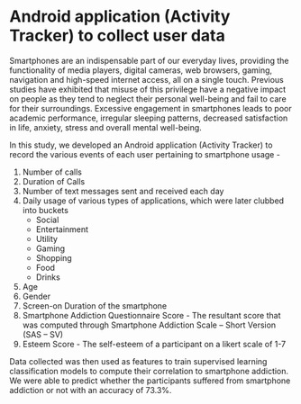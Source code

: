 # Android application (Activity Tracker) to collect user data

Smartphones are an indispensable part of our everyday lives, providing the functionality of media players, digital cameras, web browsers, gaming, navigation and high-speed internet access, all on a single touch. Previous studies have exhibited that misuse of this privilege have a negative impact on people as they tend to neglect their personal well-being and fail to care for their surroundings. Excessive engagement in smartphones leads to poor academic performance, irregular sleeping patterns, decreased satisfaction in life, anxiety, stress and overall mental well-being. 

In this study, we developed an Android application (Activity Tracker) to record the various events of each user pertaining to smartphone usage -
1. Number of calls
2. Duration of Calls
2. Number of text messages sent and received each day
3. Daily usage of various types of applications, which were later clubbed into buckets 
    - Social
    - Entertainment
    - Utility
    - Gaming
    - Shopping
    - Food
    - Drinks
4. Age
5. Gender
6. Screen-on Duration of the smartphone
7. Smartphone Addiction Questionnaire Score - The resultant score that was computed through Smartphone Addiction Scale – Short Version (SAS – SV)
8. Esteem Score - The self-esteem of a participant on a likert scale of 1-7
    
Data collected was then used as features to train supervised learning classification models to compute their correlation to smartphone addiction.
We were able to predict whether the participants suffered from smartphone addiction or not with an accuracy of 73.3%.
